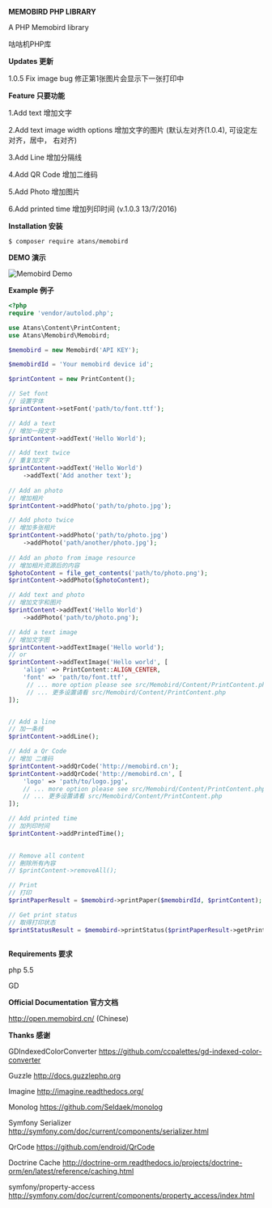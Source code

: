 **MEMOBIRD PHP LIBRARY**

A PHP Memobird library

咕咕机PHP库

**Updates 更新**

1.0.5 Fix image bug 修正第1张图片会显示下一张打印中


**Feature 只要功能**

1.Add text 增加文字

2.Add text image width options 增加文字的图片 (默认左对齐(1.0.4), 可设定左对齐，居中， 右对齐)

3.Add Line 增加分隔线

4.Add QR Code 增加二维码

5.Add Photo 增加图片

6.Add printed time 增加列印时间 (v.1.0.3 13/7/2016)


**Installation 安装**

```
$ composer require atans/memobird
```

**DEMO 演示**

![Memobird Demo](https://raw.githubusercontent.com/atans/memobird/master/demo.jpg)


**Example 例子**

```php
<?php
require 'vendor/autolod.php';

use Atans\Content\PrintContent;
use Atans\Memobird\Memobird;

$memobird = new Memobird('API KEY');

$memobirdId = 'Your memobird device id';

$printContent = new PrintContent();

// Set font
// 设置字体
$printContent->setFont('path/to/font.ttf');

// Add a text
// 增加一段文字
$printContent->addText('Hello World'); 

// Add text twice
// 重复加文字
$printContent->addText('Hello World')
    ->addText('Add another text');
    
// Add an photo
// 增加相片
$printContent->addPhoto('path/to/photo.jpg');

// Add photo twice
// 增加多张相片
$printContent->addPhoto('path/to/photo.jpg')
    ->addPhoto('path/another/photo.jpg');
    
// Add an photo from image resource
// 增加相片资源后的内容
$photoContent = file_get_contents('path/to/photo.png');
$printContent->addPhoto($photoContent);

// Add text and photo
// 增加文字和图片
$printContent->addText('Hello World')
    ->addPhoto('path/to/photo.png'); 

// Add a text image
// 增加文字图
$printContent->addTextImage('Hello world');
// or
$printContent->addTextImage('Hello world', [
    'align' => PrintContent::ALIGN_CENTER,
    'font' => 'path/to/font.ttf',
     // ... more option please see src/Memobird/Content/PrintContent.php
     // ... 更多设置请看 src/Memobird/Content/PrintContent.php
]);


// Add a line
// 加一条线
$printContent->addLine();

// Add a Qr Code
// 增加 二维码
$printContent->addQrCode('http://memobird.cn');
$printContent->addQrCode('http://memobird.cn', [
    'logo' => 'path/to/logo.jpg',
    // ... more option please see src/Memobird/Content/PrintContent.php
    // ... 更多设置请看 src/Memobird/Content/PrintContent.php
]);

// Add printed time
// 加列印时间
$printContent->addPrintedTime();

    
// Remove all content
// 刪除所有內容
// $printContent->removeAll();

// Print
// 打印
$printPaperResult = $memobird->printPaper($memobirdId, $printContent);

// Get print status
// 取得打印状态
$printStatusResult = $memobird->printStatus($printPaperResult->getPrintcontentid());
    
```



**Requirements 要求**

php 5.5

GD

**Official Documentation 官方文档**

http://open.memobird.cn/ (Chinese)

**Thanks 感谢**

GDIndexedColorConverter https://github.com/ccpalettes/gd-indexed-color-converter

Guzzle http://docs.guzzlephp.org

Imagine http://imagine.readthedocs.org/

Monolog https://github.com/Seldaek/monolog

Symfony Serializer http://symfony.com/doc/current/components/serializer.html

QrCode https://github.com/endroid/QrCode

Doctrine Cache http://doctrine-orm.readthedocs.io/projects/doctrine-orm/en/latest/reference/caching.html

symfony/property-access http://symfony.com/doc/current/components/property_access/index.html

